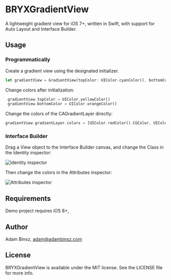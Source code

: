 # BRYXGradientView

A lightweight gradient view for iOS 7+, written in Swift, with support for Auto Layout and Interface Builder.

## Usage
### Programmatically
Create a gradient view using the designated initializer.
```rust
let gradientView = GradientView(topColor: UIColor.cyanColor(), bottomColor: UIColor.blueColor())
```

Change colors after initialization:
```rust
 gradientView.topColor = UIColor.yellowColor()
 gradientView.bottomColor = UIColor.orangeColor()
```

Change the colors of the CAGradientLayer directly:
```rust
gradientView.gradientLayer.colors = [UIColor.redColor().CGColor, UIColor.orangeColor().CGColor, UIColor.yellowColor().CGColor]
```
### Interface Builder
Drag a View object to the Interface Builder canvas, and change the Class in the Identity inspector:

![Identity inspector](https://cloud.githubusercontent.com/assets/1874785/10002009/bf393040-6072-11e5-9b5e-85998e291aa6.png)

Then change the colors in the Attributes inspector:

![Attributes inspector](https://cloud.githubusercontent.com/assets/1874785/10002010/bf41f130-6072-11e5-92e1-9c5074a52568.png)


## Requirements
Demo project requires iOS 8+, 

## Author
Adam Binsz, adam@adambinsz.com

## License
BRYXGradientView is available under the MIT license. See the LICENSE file for more info.